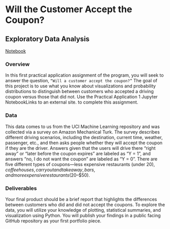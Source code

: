 # Will the Customer Accept the Coupon?

## Exploratory Data Analysis 

[Notebook](./assignment_5_1_starter/CouponAcceptanceAnalysis.ipynb)


### Overview

In this first practical application assignment of the program, you will seek to answer the question, `“Will a customer accept the coupon?”` The goal of this project is to use what you know about visualizations and probability distributions to distinguish between customers who accepted a driving coupon versus those that did not. Use the Practical Application 1 Jupyter NotebookLinks to an external site. to complete this assignment.

### Data

This data comes to us from the UCI Machine Learning repository and was collected via a survey on Amazon Mechanical Turk. The survey describes different driving scenarios, including the destination, current time, weather, passenger, etc., and then asks people whether they will accept the coupon if they are the driver. Answers given that the users will drive there “right away” or “later before the coupon expires” are labeled as “Y = 1”, and answers “no, I do not want the coupon” are labeled as “Y = 0”. There are five different types of coupons—less expensive restaurants (under $20), coffee houses, carry out and take away, bars, and more expensive restaurants ($20–$50).

### Deliverables

Your final product should be a brief report that highlights the differences between customers who did and did not accept the coupons. To explore the data, you will utilize your knowledge of plotting, statistical summaries, and visualization using Python. You will publish your findings in a public facing GitHub repository as your first portfolio piece.


